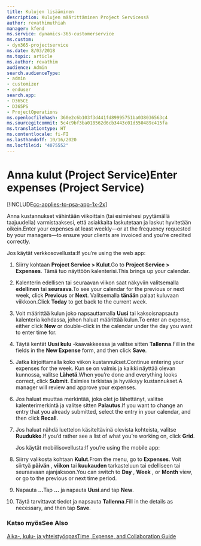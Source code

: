```yaml
---
title: Kulujen lisääminen
description: Kulujen määrittäminen Project Servicessä
author: revathimuthiah
manager: kfend
ms.service: dynamics-365-customerservice
ms.custom:
- dyn365-projectservice
ms.date: 8/03/2018
ms.topic: article
ms.author: revathim
audience: Admin
search.audienceType:
- admin
- customizer
- enduser
search.app:
- D365CE
- D365PS
- ProjectOperations
ms.openlocfilehash: 360e2c6b103f3d441fd89995751ba038036563c4
ms.sourcegitcommit: 5c4c9bf3ba018562d6cb3443c01d550489c415fa
ms.translationtype: HT
ms.contentlocale: fi-FI
ms.lasthandoff: 10/16/2020
ms.locfileid: "4075552"
---
```

# <a name="enter-expenses-project-service"></a><span data-ttu-id="78bad-103">Anna kulut (Project Service)</span><span class="sxs-lookup"><span data-stu-id="78bad-103">Enter expenses (Project Service)</span></span>

[!INCLUDE[cc-applies-to-psa-app-1x-2x](../includes/cc-applies-to-psa-app-1x-2x.md)]

<span data-ttu-id="78bad-104">Anna kustannukset vähintään viikoittain (tai esimiehesi pyytämällä taajuudella) varmistaaksesi, että asiakkaita laskutetaan ja laskut hyvitetään oikein.</span><span class="sxs-lookup"><span data-stu-id="78bad-104">Enter your expenses at least weekly—or at the frequency requested by your managers—to ensure your clients are invoiced and you’re credited correctly.</span></span>  
  
 <span data-ttu-id="78bad-105">Jos käytät verkkosovellusta:</span><span class="sxs-lookup"><span data-stu-id="78bad-105">If you’re using the web app:</span></span>  
  
1. <span data-ttu-id="78bad-106">Siirry kohtaan **Project Service > Kulut**.</span><span class="sxs-lookup"><span data-stu-id="78bad-106">Go to **Project Service > Expenses**.</span></span> <span data-ttu-id="78bad-107">Tämä tuo näyttöön kalenterisi.</span><span class="sxs-lookup"><span data-stu-id="78bad-107">This brings up your calendar.</span></span>  
  
2. <span data-ttu-id="78bad-108">Kalenterin edellisen tai seuraavan viikon saat näkyviin valitsemalla **edellinen** tai **seuraava**.</span><span class="sxs-lookup"><span data-stu-id="78bad-108">To see your calendar for the previous or next week, click **Previous** or **Next**.</span></span> <span data-ttu-id="78bad-109">Valitsemalla **tänään** palaat kuluvaan viikkoon.</span><span class="sxs-lookup"><span data-stu-id="78bad-109">Click **Today** to get back to the current week.</span></span>  
  
3. <span data-ttu-id="78bad-110">Voit määrittää kulun joko napsauttamalla **Uusi** tai kaksoisnapsauta kalenteria kohdassa, johon haluat määrittää kulun.</span><span class="sxs-lookup"><span data-stu-id="78bad-110">To enter an expense, either click **New** or double-click in the calendar under the day you want to enter time for.</span></span>  
  
4. <span data-ttu-id="78bad-111">Täytä kentät **Uusi kulu** -kaavakkeessa ja valitse sitten **Tallenna**.</span><span class="sxs-lookup"><span data-stu-id="78bad-111">Fill in the fields in the **New Expense** form, and then click **Save**.</span></span>  
  
5. <span data-ttu-id="78bad-112">Jatka kirjoittamalla koko viikon kustannukset.</span><span class="sxs-lookup"><span data-stu-id="78bad-112">Continue entering your expenses for the week.</span></span> <span data-ttu-id="78bad-113">Kun se on valmis ja kaikki näyttää olevan kunnossa, valitse **Lähetä**.</span><span class="sxs-lookup"><span data-stu-id="78bad-113">When you’re done and everything looks correct, click **Submit**.</span></span> <span data-ttu-id="78bad-114">Esimies tarkistaa ja hyväksyy kustannukset.</span><span class="sxs-lookup"><span data-stu-id="78bad-114">A manager will review and approve your expenses.</span></span>  
  
6. <span data-ttu-id="78bad-115">Jos haluat muuttaa merkintää, joka olet jo lähettänyt, valitse kalenterimerkintä ja valitse sitten **Palautus**.</span><span class="sxs-lookup"><span data-stu-id="78bad-115">If you want to change an entry that you already submitted, select the entry in your calendar, and then click **Recall**.</span></span>  
  
7. <span data-ttu-id="78bad-116">Jos haluat nähdä luettelon käsiteltävinä olevista kohteista, valitse **Ruudukko**.</span><span class="sxs-lookup"><span data-stu-id="78bad-116">If you’d rather see a list of what you’re working on, click **Grid**.</span></span>  
  
   <span data-ttu-id="78bad-117">Jos käytät mobiilisovellusta:</span><span class="sxs-lookup"><span data-stu-id="78bad-117">If you’re using the mobile app:</span></span>  
  
8. <span data-ttu-id="78bad-118">Siirry valikosta kohtaan **Kulut**.</span><span class="sxs-lookup"><span data-stu-id="78bad-118">From the menu, go to **Expenses**.</span></span>     <span data-ttu-id="78bad-119">Voit siirtyä **päivän** , **viikon** tai **kuukauden** tarkasteluun tai edelliseen tai seuraavaan ajanjaksoon.</span><span class="sxs-lookup"><span data-stu-id="78bad-119">You can switch to **Day** , **Week** , or **Month** view, or go to the previous or next time period.</span></span>  
  
9. <span data-ttu-id="78bad-120">Napauta **...**</span><span class="sxs-lookup"><span data-stu-id="78bad-120">Tap **…**</span></span> <span data-ttu-id="78bad-121">ja napauta **Uusi**.</span><span class="sxs-lookup"><span data-stu-id="78bad-121">and tap **New**.</span></span>  
  
10. <span data-ttu-id="78bad-122">Täytä tarvittavat tiedot ja napsauta **Tallenna**.</span><span class="sxs-lookup"><span data-stu-id="78bad-122">Fill in the details as necessary, and then tap **Save**.</span></span>  
  
### <a name="see-also"></a><span data-ttu-id="78bad-123">Katso myös</span><span class="sxs-lookup"><span data-stu-id="78bad-123">See Also</span></span>  
 [<span data-ttu-id="78bad-124">Aika-, kulu- ja yhteistyöopas</span><span class="sxs-lookup"><span data-stu-id="78bad-124">Time, Expense, and Collaboration Guide</span></span>](../psa/time-expense-collaboration-guide.md)

